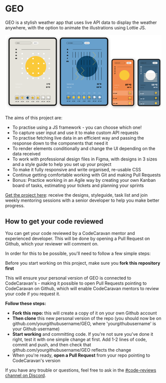 # GEO

GEO is a stylish weather app that uses live API data to display the weather anywhere, with the option to animate the illustrations using Lottie JS.

![Project preview screens](./design-preview_4-screens.png)

The aims of this project are:

- To practise using a JS framework - you can choose which one!
- To capture user input and use it to make custom API requests
- To practise fetching live data in an efficient way and passing the response down to the components that need it
- To render elements conditionally and change the UI depending on the data received
- To work with professional design files in Figma, with designs in 3 sizes and a style guide to help you set up your project
- To make it fully responsive and write organised, re-usable CSS
- Continue getting comfortable working with Git and making Pull Requests
- Bonus: Practice working in an Agile way by creating your own Kanban board of tasks, estimating your tickets and planning your sprints

[Get the project here](https://codecaravan.io/projects/geo?source=ghbaserepo): receive the designs, styleguide, task list and join weekly mentoring sessions with a senior developer to help you make better progress.

## How to get your code reviewed

You can get your code reviewed by a CodeCaravan mentor and experienced developer. This will be done by opening a Pull Request on Github, which your reviewer will comment on.

In order for this to be possible, you'll need to follow a few simple steps:

Before you start working on this project, make sure you **fork this repository first**

This will ensure your personal version of GEO is connected to CodeCaravan's - making it possible to open Pull Requests pointing to CodeCaravan on Github, which will enable CodeCaravan mentors to review your code if you request it.

**Follow these steps:**

- **Fork this repo:** this will create a copy of it on your own Github account
- **Then clone** this new personal version of the repo (you should now be on github.com/yourgithubusername/GEO, where 'yourgithubusername' is your Github username)
- **Start working** and committing code. If you're not sure you've done it right, test it with one simple change at first. Add 1-2 lines of code, commit and push, and then check that github.com/yourgithubusername/GEO reflects the change
- When you're ready, **open a Pull Request** from your repo pointing to CodeCaravan's version

If you have any trouble or questions, feel free to ask in the [#code-reviews channel on Discord](https://discord.gg/BdeBF5vz).
